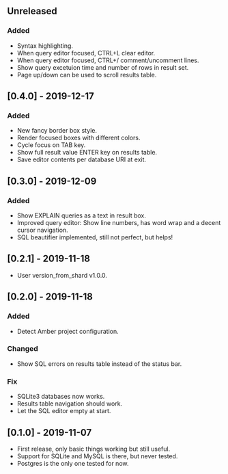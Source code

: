## Unreleased
### Added
- Syntax highlighting.
- When query editor focused, CTRL+L clear editor.
- When query editor focused, CTRL+/ comment/uncomment lines.
- Show query excetuion time and number of rows in result set.
- Page up/down can be used to scroll results table.

## [0.4.0] - 2019-12-17
### Added
- New fancy border box style.
- Render focused boxes with different colors.
- Cycle focus on TAB key.
- Show full result value ENTER key on results table.
- Save editor contents per database URI at exit.

## [0.3.0] - 2019-12-09
### Added
- Show EXPLAIN queries as a text in result box.
- Improved query editor: Show line numbers, has word wrap and a decent cursor navigation.
- SQL beautifier implemented, still not perfect, but helps!

## [0.2.1] - 2019-11-18
- User version_from_shard v1.0.0.

## [0.2.0] - 2019-11-18
### Added
- Detect Amber project configuration.

### Changed
- Show SQL errors on results table instead of the status bar.

### Fix
- SQLite3 databases now works.
- Results table navigation should work.
- Let the SQL editor empty at start.

## [0.1.0] - 2019-11-07

- First release, only basic things working but still useful.
- Support for SQLite and MySQL is there, but never tested.
- Postgres is the only one tested for now.

